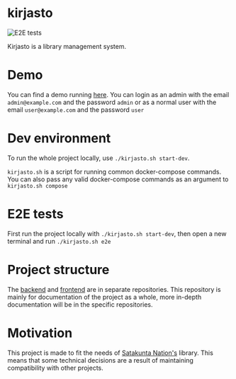 # kirjasto
![E2E tests](https://github.com/vuolen/kirjasto/workflows/E2E%20tests/badge.svg)

Kirjasto is a library management system.

# Demo
You can find a demo running [here](https://kirjasto-demo.herokuapp.com/). You can login as an admin with the email `admin@example.com` and the password `admin` or as a normal user with the email `user@example.com` and the password `user`

# Dev environment
To run the whole project locally, use `./kirjasto.sh start-dev`.

`kirjasto.sh` is a script for running common docker-compose commands. You can also pass any valid docker-compose commands as an argument to `kirjasto.sh compose`

# E2E tests
First run the project locally with `./kirjasto.sh start-dev`, then open a new terminal and run `./kirjasto.sh e2e`

# Project structure

The [backend](https://github.com/vuolen/kirjasto-backend) and [frontend](https://github.com/vuolen/kirjasto-frontend) are in separate repositories. This repository is mainly for documentation of the project as a whole, more in-depth documentation will be in the specific repositories.

# Motivation

This project is made to fit the needs of [Satakunta Nation's](https://satakuntalainenosakunta.fi/fi/en/) library. This means that some technical decisions are a result of maintaining compatibility with other projects.
